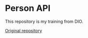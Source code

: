 # Person API

This repository is my training from DIO.

[Original repository](https://github.com/rpeleias/personapi_dio_live_coding)